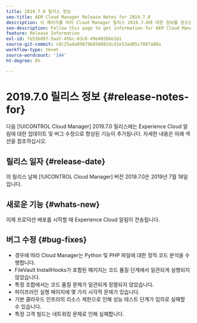 ```yaml
---
title: 2019.7.0 릴리스 정보
seo-title: AEM Cloud Manager Release Notes for 2019.7.0
description: 이 페이지를 따라 Cloud Manager 릴리스 2019.7.0에 대한 정보를 얻으십시오.
seo-description: Follow this page to get information for AEM Cloud Manager Release 2019.7.0.
feature: Release Information
exl-id: 7e53bd97-5aa7-45bc-83c6-49e40266e1b1
source-git-commit: c0c25ada09879b850883dcd1e53ad05c7087a80a
workflow-type: tm+mt
source-wordcount: '144'
ht-degree: 8%

---
```


# 2019.7.0 릴리스 정보 {#release-notes-for}

다음 [!UICONTROL Cloud Manager] 2019.7.0 릴리스에는 Experience Cloud 알림에 대한 업데이트 및 버그 수정으로 향상된 기능이 추가됩니다. 자세한 내용은 아래 섹션을 참조하십시오.

## 릴리스 일자 {#release-date}

의 릴리스 날짜 [!UICONTROL Cloud Manager] 버전 2019.7.0은 2019년 7월 18일입니다.

## 새로운 기능 {#whats-new}

이제 프로덕션 배포를 시작할 때 Experience Cloud 알림이 전송됩니다.

## 버그 수정 {#bug-fixes}

* 경우에 따라 Cloud Manager는 Python 및 PHP 파일에 대한 정적 코드 분석을 수행합니다.
* FileVault InstallHooks가 포함된 패키지는 코드 품질 단계에서 일관되게 실행되지 않았습니다.
* 특정 조합에서는 코드 품질 문제가 일관되게 정렬되지 않았습니다.
* 파이프라인 실행 페이지에 몇 가지 시각적 문제가 있습니다.
* 기본 클라우드 인프라의 리소스 제한으로 인해 성능 테스트 단계가 임의로 실패할 수 있습니다.
* 특정 고객 빌드는 네트워킹 문제로 인해 실패합니다.
